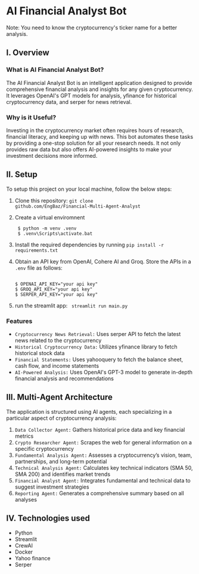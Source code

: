 # AI Financial Analyst Bot

Note: You need to know the cryptocurrency's ticker name for a better analysis.

## I. Overview

### What is AI Financial Analyst Bot?
The AI Financial Analyst Bot is an intelligent application designed to provide comprehensive financial analysis and insights for any given cryptocurrency. 
It leverages OpenAI's GPT models for analysis, yfinance for historical cryptocurrency data, and serper for news retrieval.

### Why is it Useful?
Investing in the cryptocurrency market often requires hours of research, financial literacy, and keeping up with news. 
This bot automates these tasks by providing a one-stop solution for all your research needs. 
It not only provides raw data but also offers AI-powered insights to make your investment decisions more informed.

## II. Setup

To setup this project on your local machine, follow the below steps:
1. Clone this repository: <code>git clone github.com/EngBaz/Financial-Multi-Agent-Analyst</code>

2. Create a virtual enviromnent
   ```console
    $ python -m venv .venv
    $ .venv\Scripts\activate.bat
    ```
3. Install the required dependencies by running <code>pip install -r requirements.txt</code>

4. Obtain an API key from OpenAI, Cohere AI and Groq. Store the APIs in a <code>.env</code> file as follows:
    ```console
    
    $ OPENAI_API_KEY="your api key"
    $ GROQ_API_KEY="your api key"
    $ SERPER_API_KEY="your api key"
    ```
5. run the streamlit app: <code> streamlit run main.py </code>

### Features

* <code>Cryptocurrency News Retrieval:</code> Uses serper API to fetch the latest news related to the cryptocurrency 
* <code>Historical Cryptocurrency Data:</code> Utilizes yfinance library to fetch historical stock data 
* <code>Financial Statements:</code> Uses yahooquery to fetch the balance sheet, cash flow, and income statements 
* <code>AI-Powered Analysis:</code> Uses OpenAI's GPT-3 model to generate in-depth financial analysis and recommendations

## III. Multi-Agent Architecture

The application is structured using AI agents, each specializing in a particular aspect of cryptocurrency analysis:

<ol>
  <li><code>Data Collector Agent:</code> Gathers historical price data and key financial metrics</li>
  <li><code>Crypto Researcher Agent:</code> Scrapes the web for general information on a specific cryptocurrency</li>
  <li><code>Fundamental Analysis Agent:</code> Assesses a cryptocurrency’s vision, team, partnerships, and long-term potential</li>
  <li><code>Technical Analysis Agent:</code> Calculates key technical indicators (SMA 50, SMA 200) and identifies market trends</li>
  <li><code>Financial Analyst Agent:</code> Integrates fundamental and technical data to suggest investment strategies</li>
  <li><code>Reporting Agent:</code> Generates a comprehensive summary based on all analyses</li>
</ol>

## IV. Technologies used

* Python
* Streamlit
* CrewAI
* Docker
* Yahoo finance
* Serper
